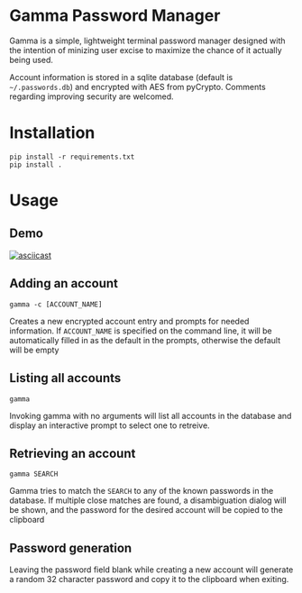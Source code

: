 # Gamma Password Manager
Gamma is a simple, lightweight terminal password manager designed
with the intention of minizing user excise to maximize the chance
of it actually being used.

Account information is stored in a sqlite database (default is
`~/.passwords.db`) and encrypted with AES from pyCrypto. Comments
regarding improving security are welcomed.

# Installation

```
pip install -r requirements.txt
pip install .
```

# Usage

## Demo

[![asciicast](https://asciinema.org/a/194071.png)](https://asciinema.org/a/194071)

## Adding an account

```
gamma -c [ACCOUNT_NAME]
```

Creates a new encrypted account entry and prompts for needed information.
If `ACCOUNT_NAME` is specified on the command line, it will be automatically
filled in as the default in the prompts, otherwise the default will be empty

## Listing all accounts

```
gamma
```

Invoking gamma with no arguments will list all accounts in the database and
display an interactive prompt to select one to retreive.


## Retrieving an account

```
gamma SEARCH
```

Gamma tries to match the `SEARCH` to any of the known passwords
in the database. If multiple close matches are found, a disambiguation
dialog will be shown, and the password for the desired account
will be copied to the clipboard

## Password generation
Leaving the password field blank while creating a new account will
generate a random 32 character password and copy it to the clipboard when exiting.

